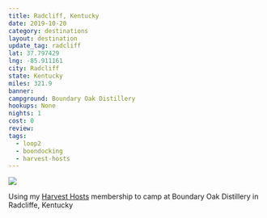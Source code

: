```yaml
---
title: Radcliff, Kentucky
date: 2019-10-20
category: destinations
layout: destination
update_tag: radcliff
lat: 37.797429
lng: -85.911161
city: Radcliff
state: Kentucky
miles: 321.9
banner:
campground: Boundary Oak Distillery
hookups: None
nights: 1
cost: 0
review:
tags: 
  - loop2
  - boondocking
  - harvest-hosts
---
```


<img src="{{ site.cdn }}/img/destinations/kentucky/boundary-oaks.jpg">

<p class="text-center">Using my <a href="http://harvesthosts.refr.cc/blakeb" target="_blank">Harvest Hosts</a> membership to camp at Boundary Oak Distillery in Radcliffe, Kentucky</p>
